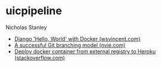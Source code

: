 # uicpipeline 
Nicholas Stanley

- [Django 'Hello, World' with Docker (wsvincent.com)](https://wsvincent.com/django-hello-world-with-docker/)
- [A successful Git branching model (nvie.com)](https://nvie.com/posts/a-successful-git-branching-model/)
- [Deploy docker container from external registry to Heroku (stackoverflow.com)](https://stackoverflow.com/questions/42611622/deploy-docker-container-from-external-registry-to-heroku)
